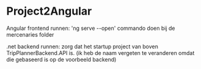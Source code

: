 # Project2Angular

Angular frontend runnen: 'ng serve --open' commando doen bij de mercenaries folder

.net backend runnen: zorg dat het startup project van boven TripPlannerBackend.API is. (ik heb de naam vergeten te veranderen omdat die gebaseerd is op de voorbeeld backend)
